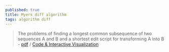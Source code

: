 ```yaml
---
published: true
title: Myers diff algorithm
tags: algorithm diff
---
```

> The problems of finding a longest common subsequence of two sequences A and B and a shortest edit script
for transforming A into B - [pdf](http://xmailserver.org/diff2.pdf) / [Code & Interactive Visualization](https://blog.robertelder.org/diff-algorithm/)
